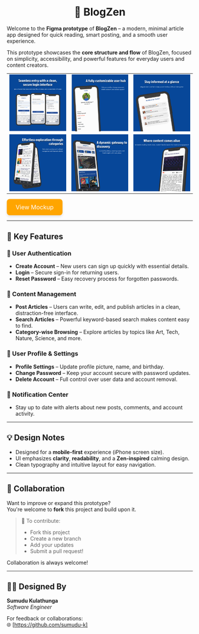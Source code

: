 <h1 align="center">📘 BlogZen</h1>

Welcome to the **Figma prototype** of **BlogZen** – a modern, minimal article app designed for quick reading, smart posting, and a smooth user experience.

This prototype showcases the **core structure and flow** of BlogZen, focused on simplicity, accessibility, and powerful features for everyday users and content creators.


<table>
  <tr>
    <td><img src="https://raw.githubusercontent.com/sumudu-k/BlogZen---Figma-Prototype/refs/heads/main/Mockup%20Collection/login_m.png" alt="Mockup 1" width="300"/></td>
    <td><img src="https://raw.githubusercontent.com/sumudu-k/BlogZen---Figma-Prototype/refs/heads/main/Mockup%20Collection/profile_m.png" alt="Mockup 2" width="300"/></td>
    <td><img src="https://raw.githubusercontent.com/sumudu-k/BlogZen---Figma-Prototype/refs/heads/main/Mockup%20Collection/notification_m.png" alt="Mockup 3" width="300"/></td>
  </tr>
  <tr>
    <td><img src="https://raw.githubusercontent.com/sumudu-k/BlogZen---Figma-Prototype/refs/heads/main/Mockup%20Collection/article_card_m.png" alt="Mockup 4" width="300"/></td>
    <td><img src="https://raw.githubusercontent.com/sumudu-k/BlogZen---Figma-Prototype/refs/heads/main/Mockup%20Collection/home_m.png" alt="Mockup 5" width="300"/></td>
    <td><img src="https://raw.githubusercontent.com/sumudu-k/BlogZen---Figma-Prototype/refs/heads/main/Mockup%20Collection/article_m.png" alt="Mockup 6" width="300"/></td>
  </tr>
</table>


<a href="https://github.com/sumudu-k/BlogZen---Figma-Prototype/blob/main/Mockup%20Collection%20%F0%9F%98%8D/mockup.pdf" target="_blank" style="
  display: inline-block;
  padding: 12px 24px;
  background-color:orange;
  color: white;
  font-size: 16px;
  text-align: center;
  justify_content:center;
  text-decoration: none;
  border-radius: 8px;
  box-shadow: 0 4px 6px rgba(0,0,0,0.1);
  transition: background-color 0.3s ease;
">
View Mockup
</a>

---



## 🚀 Key Features

### 🔐 User Authentication

- **Create Account** – New users can sign up quickly with essential details.
- **Login** – Secure sign-in for returning users.
- **Reset Password** – Easy recovery process for forgotten passwords.

### 📝 Content Management

- **Post Articles** – Users can write, edit, and publish articles in a clean, distraction-free interface.
- **Search Articles** – Powerful keyword-based search makes content easy to find.
- **Category-wise Browsing** – Explore articles by topics like Art, Tech, Nature, Science, and more.

### 👤 User Profile & Settings

- **Profile Settings** – Update profile picture, name, and birthday.
- **Change Password** – Keep your account secure with password updates.
- **Delete Account** – Full control over user data and account removal.

### 🔔 Notification Center

- Stay up to date with alerts about new posts, comments, and account activity.

---

## 💡 Design Notes

- Designed for a **mobile-first** experience (iPhone screen size).
- UI emphasizes **clarity**, **readability**, and a **Zen-inspired** calming design.
- Clean typography and intuitive layout for easy navigation.

---

## 🤝 Collaboration

Want to improve or expand this prototype?  
You're welcome to **fork** this project and build upon it.

> 📎 To contribute:
>
> - Fork this project
> - Create a new branch
> - Add your updates
> - Submit a pull request!

Collaboration is always welcome!

---

## 🧑‍🎨 Designed By

**Sumudu Kulathunga**  
_Software Engineer_

For feedback or collaborations:  
🌐 [https://github.com/sumudu-k]
